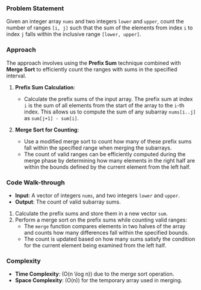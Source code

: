 ### Problem Statement
Given an integer array `nums` and two integers `lower` and `upper`, count the number of ranges `[i, j]` such that the sum of the elements from index `i` to index `j` falls within the inclusive range `[lower, upper]`.

### Approach
The approach involves using the **Prefix Sum** technique combined with **Merge Sort** to efficiently count the ranges with sums in the specified interval.

1. **Prefix Sum Calculation**: 
   - Calculate the prefix sums of the input array. The prefix sum at index `i` is the sum of all elements from the start of the array to the `i`-th index. This allows us to compute the sum of any subarray `nums[i..j]` as `sum[j+1] - sum[i]`.

2. **Merge Sort for Counting**:
   - Use a modified merge sort to count how many of these prefix sums fall within the specified range when merging the subarrays.
   - The count of valid ranges can be efficiently computed during the merge phase by determining how many elements in the right half are within the bounds defined by the current element from the left half.

### Code Walk-through
- **Input**: A vector of integers `nums`, and two integers `lower` and `upper`.
- **Output**: The count of valid subarray sums.

1. Calculate the prefix sums and store them in a new vector `sum`.
2. Perform a merge sort on the prefix sums while counting valid ranges:
   - The `merge` function compares elements in two halves of the array and counts how many differences fall within the specified bounds.
   - The count is updated based on how many sums satisfy the condition for the current element being examined from the left half.

### Complexity
- **Time Complexity**: \(O(n \log n)\) due to the merge sort operation.
- **Space Complexity**: \(O(n)\) for the temporary array used in merging.

